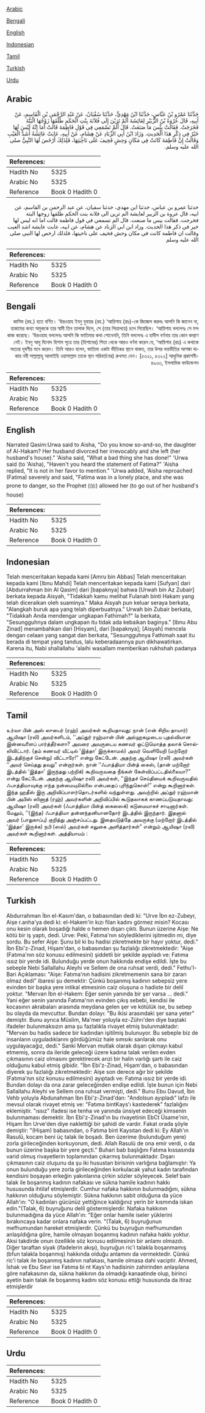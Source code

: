 [Arabic](#arabic)

[Bengali](#bengali)

[English](#english)

[Indonesian](#indonesian)

[Tamil](#tamil)

[Turkish](#turkish)

[Urdu](#urdu)

## Arabic


<div dir="rtl" lang="ar" style={{fontSize:'larger',backgroundColor:'#f8f9fa',padding:20}}>
حَدَّثَنَا عَمْرُو بْنُ عَبَّاسٍ، حَدَّثَنَا ابْنُ مَهْدِيٍّ، حَدَّثَنَا سُفْيَانُ، عَنْ عَبْدِ الرَّحْمَنِ بْنِ الْقَاسِمِ، عَنْ أَبِيهِ، قَالَ عُرْوَةُ بْنُ الزُّبَيْرِ لِعَائِشَةَ أَلَمْ تَرَيْنَ إِلَى فُلاَنَةَ بِنْتِ الْحَكَمِ طَلَّقَهَا زَوْجُهَا الْبَتَّةَ فَخَرَجَتْ‏.‏ فَقَالَتْ بِئْسَ مَا صَنَعَتْ‏.‏ قَالَ أَلَمْ تَسْمَعِي فِي قَوْلِ فَاطِمَةَ قَالَتْ أَمَا إِنَّهُ لَيْسَ لَهَا خَيْرٌ فِي ذِكْرِ هَذَا الْحَدِيثِ‏.‏ وَزَادَ ابْنُ أَبِي الزِّنَادِ عَنْ هِشَامٍ، عَنْ أَبِيهِ، عَابَتْ عَائِشَةُ أَشَدَّ الْعَيْبِ وَقَالَتْ إِنَّ فَاطِمَةَ كَانَتْ فِي مَكَانٍ وَحِشٍ فَخِيفَ عَلَى نَاحِيَتِهَا، فَلِذَلِكَ أَرْخَصَ لَهَا النَّبِيُّ صلى الله عليه وسلم‏.‏
</div>
<div style={{backgroundColor:'#f8f9fa',padding:20, marginBottom: 10}}><table> <thead> <tr> <th>References:</th> <th></th> </tr> </thead> <tbody><tr><td>Hadith No</td><td>5325</td></tr><tr><td>Arabic No</td><td>5325</td></tr><tr><td>Reference</td><td>Book 0 Hadith 0</td></tr></tbody></table></div>


<div dir="rtl" lang="ar" style={{fontSize:'larger',backgroundColor:'#f8f9fa',padding:20}}>
حدثنا عمرو بن عباس، حدثنا ابن مهدي، حدثنا سفيان، عن عبد الرحمن بن القاسم، عن ابيه، قال عروة بن الزبير لعايشة الم ترين الى فلانة بنت الحكم طلقها زوجها البتة فخرجت. فقالت بيس ما صنعت. قال الم تسمعي في قول فاطمة قالت اما انه ليس لها خير في ذكر هذا الحديث. وزاد ابن ابي الزناد عن هشام، عن ابيه، عابت عايشة اشد العيب وقالت ان فاطمة كانت في مكان وحش فخيف على ناحيتها، فلذلك ارخص لها النبي صلى الله عليه وسلم
</div>
<div style={{backgroundColor:'#f8f9fa',padding:20, marginBottom: 10}}><table> <thead> <tr> <th>References:</th> <th></th> </tr> </thead> <tbody><tr><td>Hadith No</td><td>5325</td></tr><tr><td>Arabic No</td><td>5325</td></tr><tr><td>Reference</td><td>Book 0 Hadith 0</td></tr></tbody></table></div>

## Bengali


<div dir="rtl" lang="bn" style={{fontSize:'larger',backgroundColor:'#f8f9fa',padding:20}}>
কাসিম (রহ.) হতে বর্ণিত। ‘উরওয়াহ ইবনু যুবায়র (রহ.) ‘আয়িশাহ (রাঃ)-কে জিজ্ঞেস করলঃ আপনি কি জানেন না, হাকামের কন্যা অমুককে তার স্বামী তিন তালাক দিলে, সে (তার পিত্রালয়ে) চলে গিয়েছিল। ‘আয়িশাহ বললেনঃ সে মন্দ কাজ করেছে। ‘উরওয়াহ বললেনঃ আপনি কি ফাতিমার কথা শোনেননি, তিনি বললেনঃ এ হাদীস বর্ণনায় তার কোন কল্যাণ নেই। ইবনু আবু য্যিনাদ হিশাম সূত্রে তার (হিশামের) পিতা থেকে আরও বর্ণনা করেন যে, ‘আয়িশাহ (রাঃ) এ কথাকে অত্যন্ত দূষণীয় মনে করেন। তিনি আরও বলেন, ফাতিমা একটা ভীতিকর স্থানে থাকত, তার উপর ভয়ভীতির আশঙ্কা থাকায় নবী সাল্লাল্লাহু আলাইহি ওয়াসাল্লাম তাকে স্থান পরিবর্তনের) রুখসত দেন। [৫৩২১, ৫৩২২] আধুনিক প্রকাশনী- ৪৯৩৩, ইসলামিক ফাউন্ডেশন
</div>
<div style={{backgroundColor:'#f8f9fa',padding:20, marginBottom: 10}}><table> <thead> <tr> <th>References:</th> <th></th> </tr> </thead> <tbody><tr><td>Hadith No</td><td>5325</td></tr><tr><td>Arabic No</td><td>5325</td></tr><tr><td>Reference</td><td>Book 0 Hadith 0</td></tr></tbody></table></div>

## English


<div dir="ltr" lang="en" style={{fontSize:'larger',backgroundColor:'#f8f9fa',padding:20}}>
Narrated Qasim:Urwa said to Aisha, "Do you know so-and-so, the daughter of Al-Hakam? Her husband divorced her irrevocably and she left (her husband's house)." 'Aisha said, "What a bad thing she has done!" 'Urwa said (to 'Aisha), "Haven't you heard the statement of Fatima?" 'Aisha replied, "It is not in her favor to mention." 'Urwa added, 'Aisha reproached (Fatima) severely and said, "Fatima was in a lonely place, and she was prone to danger, so the Prophet (ﷺ) allowed her (to go out of her husband's house)
</div>
<div style={{backgroundColor:'#f8f9fa',padding:20, marginBottom: 10}}><table> <thead> <tr> <th>References:</th> <th></th> </tr> </thead> <tbody><tr><td>Hadith No</td><td>5325</td></tr><tr><td>Arabic No</td><td>5325</td></tr><tr><td>Reference</td><td>Book 0 Hadith 0</td></tr></tbody></table></div>

## Indonesian


<div dir="ltr" lang="id" style={{fontSize:'larger',backgroundColor:'#f8f9fa',padding:20}}>
Telah menceritakan kepada kami [Amru bin Abbas] Telah menceritakan kepada kami [Ibnu Mahdi] Telah menceritakan kepada kami [Sufyan] dari [Abdurrahman bin Al Qasim] dari [bapaknya] bahwa [Urwah bin Az Zubair] berkata kepada Aisyah, "Tidakkah kamu melihat Fulanah binti Hakam yang telah diceraikan oleh suaminya." Maka Aisyah pun keluar seraya berkata, "Alangkah buruk apa yang telah diperbuatnya." Urwah bin Zubair berkata, "Tidakkah Anda mendengar ungkapan Fathimah?" Ia berkata, "Sesungguhnya dalam ungkapan itu tidak ada kebaikan baginya." [Ibnu Abu Zinad] menambahkan dari [Hisyam], dari [bapaknya]; [Aisyah] mencela dengan celaan yang sangat dan berkata, "Sesungguhnya Fathimah saat itu berada di tempat yang tandus, lalu keberadaannya pun dikhawatirkan. Karena itu, Nabi shallallahu 'alaihi wasallam memberikan rukhshah padanya
</div>
<div style={{backgroundColor:'#f8f9fa',padding:20, marginBottom: 10}}><table> <thead> <tr> <th>References:</th> <th></th> </tr> </thead> <tbody><tr><td>Hadith No</td><td>5325</td></tr><tr><td>Arabic No</td><td>5325</td></tr><tr><td>Reference</td><td>Book 0 Hadith 0</td></tr></tbody></table></div>

## Tamil


<div dir="ltr" lang="ta" style={{fontSize:'larger',backgroundColor:'#f8f9fa',padding:20}}>
உர்வா பின் அஸ் ஸுபைர் (ரஹ்) அவர்கள் கூறியதாவது: நான் (என் சிறிய தாயார்) ஆயிஷா (ரலி) அவர்களிடம், ‘‘அப்துர் ரஹ்மான் பின் அல்ஹகமுடைய புதல்வியான இன்னவளைப் பார்த்தீர்களா? அவரை அவருடைய கணவர் ஒட்டுமொத்த தலாக் சொல்லிவிட்டார். (தம் கணவர் வீட்டில் ‘இத்தா’ இருக்காமல்) அவர் வெளியேறி (மற்றோர் இடத்திற்குச் சென்று) விட்டாரே!” என்று கேட்டேன். அதற்கு ஆயிஷா (ரலி) அவர்கள் ‘‘அவர் செய்தது தவறு” என்றார்கள். நான் ‘‘ஃபாத்திமா பின்த் கைஸ், (தான் மற்றோர் இடத்தில் ‘இத்தா’ இருந்தது பற்றிக்) கூறிவருவதை நீங்கள் கேள்விப்பட்டதில்லையா?” என்று கேட்டேன். அதற்கு ஆயிஷா ரலி) அவர்கள், ‘‘இந்தச் செய்தியைக் கூறிவருவதில் ஃபாத்திமாவுக்கு எந்த நன்மையுமில்லை என்பதைப் புரிந்துகொள்!” என்று கூறினார்கள். இந்த ஹதீஸ் இரு அறிவிப்பாளர்தொடர்களில் வந்துள்ளது. அவற்றில் அப்துர் ரஹ்மான் பின் அபிஸ் ஸினாத் (ரஹ்) அவர்களின் அறிவிப்பில் கூடுதலாகக் காணப்படுவதாவது: ஆயிஷா (ரலி) அவர்கள் (ஃபாத்திமா பின்த் கைஸைக்) கடுமையாகச் சாடினார்கள். மேலும், ‘‘(இந்த) ஃபாத்திமா தன்னந்தனியானதோர் இடத்தில் இருந்தார். இதனால் அவர் (பாதுகாப்பு) குறித்து அஞ்சப்பட்டது. இதையடுத்தே அவருக்கு (மற்றோர் இடத்தில் ‘இத்தா’ இருக்க) நபி (ஸல்) அவர்கள் சலுகை அளித்தார்கள்” என்றும் ஆயிஷா (ரலி) அவர்கள் கூறினார்கள். அத்தியாயம் :
</div>
<div style={{backgroundColor:'#f8f9fa',padding:20, marginBottom: 10}}><table> <thead> <tr> <th>References:</th> <th></th> </tr> </thead> <tbody><tr><td>Hadith No</td><td>5325</td></tr><tr><td>Arabic No</td><td>5325</td></tr><tr><td>Reference</td><td>Book 0 Hadith 0</td></tr></tbody></table></div>

## Turkish


<div dir="ltr" lang="tr" style={{fontSize:'larger',backgroundColor:'#f8f9fa',padding:20}}>
Abdurrahman İbn el-Kasım'dan, o babasından dedi ki: "Urve İbn ez-Zubeyr, Aişe r.anha'ya dedi ki: el-Hakem'in kızı filan kadını görmez misin? Kocası onu kesin olarak boşadığı halde o hemen dışarı çıktı. Bunun üzerine Aişe: Ne kötü bir iş yaptı, dedi. Urve: Peki, Fatıma'nın söylediklerini işitmedin mi, diye sordu. Bu sefer Aişe: Şunu bil ki bu hadisi zikretmekte bir hayır yoktur, dedi." İbn Ebi'z-Zinad, Hişam'dan, o babasından şu fazlalığı zikretmektedir: "Aişe (Fatıma'nın söz konusu edilmesini) şiddetli bir şekilde ayıpladı ve: Fatıma ıssız bir yerde idi. Bulunduğu yerde onun hakkında endişe edildi. İşte bu sebeple Nebi Sallallahu Aleyhi ve Sellem de ona ruhsat verdi, dedi." Fethu'l-Bari Açıklaması: "Aişe: Fatıma'nın hadisini zikretmemenin sana bir zararı olmaz dedi" ibaresi şu demektir: Çünkü boşanmış kadının sebepsiz yere evinden bir başka yere intikal etmesinin caiz oluşuna o hadiste bir delil yoktur. "Mervan İbn el-Hakem: Eğer senin yanında bir şer varsa ... dedi." Yani eğer senin yanında Fatıma'nın evinden çıkış sebebi, kendisi ile kocasının akrabaları arasında meydana gelen şer ve kötülük ise, bu sebep bu olayda da mevcuttur. Bundan dolayı: "Bu ikisi arasındaki şer sana yeter" demiştir. Bunu ayrıca Müslim, Ma'mer yoluyla ez-Zührı'den diye baştaki ifadeler bulunmaksızın ama şu fazlalıkla rivayet etmiş bulunmaktadır: "Mervan bu hadis sadece bir kadından işitilmiş bulunuyor. Bu sebeple biz de insanların uyguladıklarını gördüğümüz hale sımsıkı sarılarak onu uygulayacağız, dedi." Sanki Mervan mutlak olarak dışarı çıkmayı kabul etmemiş, sonra da ileride geleceği üzere kadına talak verilen evden çıkmasının caiz olmasını gerektirecek arızi bir halin varlığı şartı ile caiz olduğunu kabul etmiş gibidir. "İbn Ebi'z-Zinad, Hişam'dan, o babasından diyerek şu fazlalığı zikretmektedir: Aişe son derece ağır bir şekilde (Fatıma'nın söz konusu edilmesini) ayıptadı ve: Fatıma ıssız bir yerde idi. Bundan dolayı da ona zarar geleceğinden endişe edildi. İşte bunun için Nebi Sallallahu Aleyhi ve Sellem ona ruhsat vermişti, dedi." Bunu Ebu Davud, İbn Vehb yoluyla Abdunahman İbn Ebi'z-Zinad'dan: "Andolsun ayıpladı" lafzı ile mevsul olarak rivayet etmiş ve: "Fatıma bintKays'ı kastederek" fazlalığını eklemiştir. "ıssız" ifadesi ise tenha ve yanında ünsiyet edeceği kimsenin bulunmaması demektir. İbn Ebi'z-Zinad'ın bu rivayetinin EbCt Üsame'nin, Hişam İbn Urve'den diye naklettiği bir şahidi de vardır. Fakat orada şöyle demiştir: "(Hişam) babasından, o Fatıma bint Kaysıtan dedi ki: Ey Allah'ın Rasulü, kocam beni üç talak ile boşadı. Ben üzerime (bulunduğum yere) zorla girileceğinden korkuyorum, dedi. Allah Rasulü de ona emir verdi, o da bunun üzerine başka bir yere geçti." Buhari bab başlığını Fatıma kıssasında varid olmuş rivayetlerin toplamından çıkarmış bulunmaktadır. Dışarı çıkmasının caiz oluşunu da şu iki husustan birisinin varlığına bağlamıştır: Ya onun bulunduğu yere zorla girileceğinden korkulacak yahut kadın tarafından kendisini boşayan erkeğin yakınlarına çirkin sözler söyleyecek. Selef bain talak ile boşanmış kadının nafakası ve sükna hamile kadının hakkı hususunda ihtilaf etmişlerdir. Cumhur nafaka hakkının bulunmadığını, sükna hakkının olduğunu söylemiştir. Sükna hakkının sabit olduğuna da yüce Allah'ın: "O kadınları gücünüz yettiğince kaldığınız yerin bir kısmında iskan edin."(Talak, 6) buyruğunu delil göstermişlerdir. Nafaka hakkının bulunmadığına da yüce Allah'ın: "Eğer onlar hamile iseler yüklerini bırakıncaya kadar onlara nafaka verin. "(Talak, 6) buyruğunun mefhumundan hareket etmişlerdir. Çünkü bu buyruğun mefhumundan anlaşıldığına göre, hamile olmayan boşanmış kadının nafaka hakkı yoktur. Aksi takdirde onun özellikle söz konusu edilmesinin bir anlamı olmazdı. Diğer taraftan siyak (ifadelerin akışı), buyruğun ric'i talakla boşanmamış (bfun talakla boşanmış) hakkında olduğu anlamını da vermektedir. Çünkü ric'i talak ile boşanmış kadının nafakası, hamile olmasa dahi vaciptir. Ahmed, İshak ve Ebu Sevr ise Fatıma bi nt Kays'ın hadisinin zahirinden anlaşılana göre nafakasının da, sükna hakkının da olmadığı kanaatinde olup, birinci ayetin bain talak ile boşanmış kadını söz konusu ettiği hususunda da itiraz etmişlerdir
</div>
<div style={{backgroundColor:'#f8f9fa',padding:20, marginBottom: 10}}><table> <thead> <tr> <th>References:</th> <th></th> </tr> </thead> <tbody><tr><td>Hadith No</td><td>5325</td></tr><tr><td>Arabic No</td><td>5325</td></tr><tr><td>Reference</td><td>Book 0 Hadith 0</td></tr></tbody></table></div>

## Urdu


<div dir="rtl" lang="ur" style={{fontSize:'larger',backgroundColor:'#f8f9fa',padding:20}}>

</div>
<div style={{backgroundColor:'#f8f9fa',padding:20, marginBottom: 10}}><table> <thead> <tr> <th>References:</th> <th></th> </tr> </thead> <tbody><tr><td>Hadith No</td><td>5325</td></tr><tr><td>Arabic No</td><td>5325</td></tr><tr><td>Reference</td><td>Book 0 Hadith 0</td></tr></tbody></table></div>
